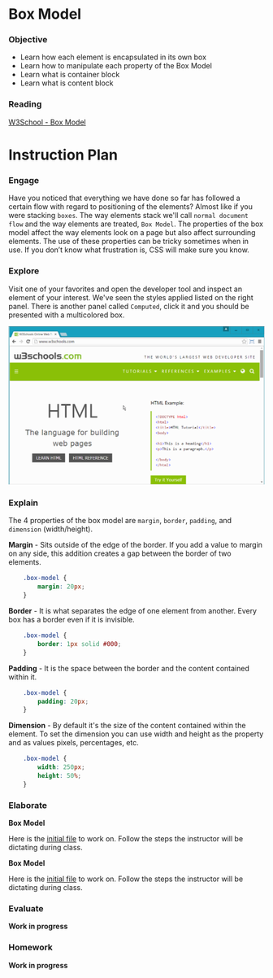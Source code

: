 # Box Model

### Objective
* Learn how each element is encapsulated in its own box
* Learn how to manipulate each property of the Box Model
* Learn what is container block
* Learn what is content block

### Reading
[W3School - Box Model](http://www.w3schools.com/css/css_boxmodel.asp)

# Instruction Plan

### Engage

Have you noticed that everything we have done so far has followed a certain flow with regard to positioning of the elements? Almost like if you were stacking `boxes`. The way elements stack we'll call `normal document flow` and the way elements are treated, `Box Model`. The properties of the box model affect the way elements look on a page but also affect surrounding elements. The use of these properties can be tricky sometimes when in use. If you don’t know what frustration is, CSS will make sure you know.

### Explore

Visit one of your favorites and open the developer tool and inspect an element of your interest. We've seen the styles applied listed on the right panel. There is another panel called `Computed`, click it and you should be presented with a multicolored box.

![Box Model](../images/box-model.gif)

### Explain

The 4 properties of the box model are `margin`, `border`, `padding`, and `dimension` (width/height).

**Margin** - Sits outside of the edge of the border. If you add a value to margin on any side, this addition creates a gap between the border of two elements.

```css
    .box-model {
        margin: 20px;
    }
```

**Border** - It is what separates the edge of one element from another. Every box has a border even if it is invisible.

```css
    .box-model {
        border: 1px solid #000;
    }
```

**Padding** - It is the space between the border and the content contained within it.

```css
    .box-model {
        padding: 20px;
    }
```

**Dimension** - By default it's the size of the content contained within the element. To set the dimension you can use width and height as the property and as values pixels, percentages, etc.

```css
    .box-model {
        width: 250px;
        height: 50%;
    }
```

### Elaborate

**Box Model**

Here is the [initial file](../exercises/06/box-model.html) to work on.
Follow the steps the instructor will be dictating during class.

**Box Model**

Here is the [initial file](../exercises/06/dimensions.html) to work on.
Follow the steps the instructor will be dictating during class.


### Evaluate

**Work in progress**

### Homework

**Work in progress**
